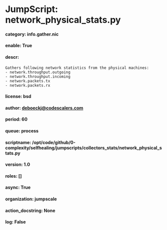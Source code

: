 
# JumpScript: network_physical_stats.py
        
#### category: info.gather.nic
#### enable: True
#### descr: 
```
Gathers following network statistics from the physical machines:
- network.throughput.outgoing
- network.throughput.incoming
- network.packets.tx
- network.packets.rx

```
#### license: bsd
#### author: deboeckj@codescalers.com
#### period: 60
#### queue: process
#### scriptname: /opt/code/github/0-complexity/selfhealing/jumpscripts/collectors_stats/network_physical_stats.py
#### version: 1.0
#### roles: []
#### async: True
#### organization: jumpscale
#### action_docstring: None
#### log: False